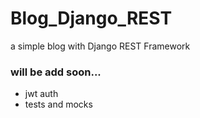 # Blog_Django_REST
a simple blog with Django REST Framework

### will be add soon...
- jwt auth
- tests and mocks
